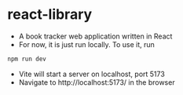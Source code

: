 # react-library

* A book tracker web application written in React
* For now, it is just run locally. To use it, run
```bash
npm run dev
```
* Vite will start a server on localhost, port 5173
* Navigate to http://localhost:5173/ in the browser
